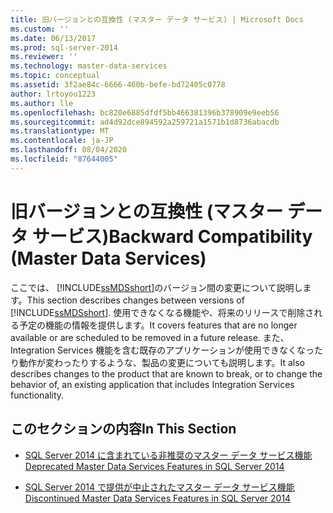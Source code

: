 ```yaml
---
title: 旧バージョンとの互換性 (マスター データ サービス) | Microsoft Docs
ms.custom: ''
ms.date: 06/13/2017
ms.prod: sql-server-2014
ms.reviewer: ''
ms.technology: master-data-services
ms.topic: conceptual
ms.assetid: 3f2ae84c-6666-460b-befe-bd72405c0778
author: lrtoyou1223
ms.author: lle
ms.openlocfilehash: bc820e6885dfdf5bb466381396b378909e9eeb56
ms.sourcegitcommit: ad4d92dce894592a259721a1571b1d8736abacdb
ms.translationtype: MT
ms.contentlocale: ja-JP
ms.lasthandoff: 08/04/2020
ms.locfileid: "87644005"
---
```

# <a name="backward-compatibility-master-data-services"></a><span data-ttu-id="21e66-102">旧バージョンとの互換性 (マスター データ サービス)</span><span class="sxs-lookup"><span data-stu-id="21e66-102">Backward Compatibility (Master Data Services)</span></span>
  <span data-ttu-id="21e66-103">ここでは、 [!INCLUDE[ssMDSshort](../includes/ssmdsshort-md.md)]のバージョン間の変更について説明します。</span><span class="sxs-lookup"><span data-stu-id="21e66-103">This section describes changes between versions of [!INCLUDE[ssMDSshort](../includes/ssmdsshort-md.md)].</span></span> <span data-ttu-id="21e66-104">使用できなくなる機能や、将来のリリースで削除される予定の機能の情報を提供します。</span><span class="sxs-lookup"><span data-stu-id="21e66-104">It covers features that are no longer available or are scheduled to be removed in a future release.</span></span> <span data-ttu-id="21e66-105">また、Integration Services 機能を含む既存のアプリケーションが使用できなくなったり動作が変わったりするような、製品の変更についても説明します。</span><span class="sxs-lookup"><span data-stu-id="21e66-105">It also describes changes to the product that are known to break, or to change the behavior of, an existing application that includes Integration Services functionality.</span></span>  
  
## <a name="in-this-section"></a><span data-ttu-id="21e66-106">このセクションの内容</span><span class="sxs-lookup"><span data-stu-id="21e66-106">In This Section</span></span>  
  
-   [<span data-ttu-id="21e66-107">SQL Server 2014 に含まれている非推奨のマスター データ サービス機能</span><span class="sxs-lookup"><span data-stu-id="21e66-107">Deprecated Master Data Services Features in SQL Server 2014</span></span>](deprecated-master-data-services-features.md)  
  
-   [<span data-ttu-id="21e66-108">SQL Server 2014 で提供が中止されたマスター データ サービス機能</span><span class="sxs-lookup"><span data-stu-id="21e66-108">Discontinued Master Data Services Features in SQL Server 2014</span></span>](discontinued-master-data-services-features.md)  
  
  
